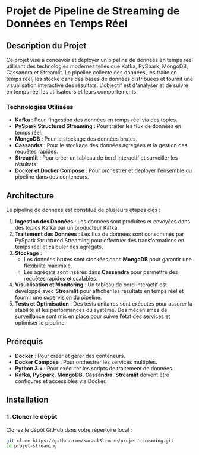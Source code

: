 # Projet de Pipeline de Streaming de Données en Temps Réel

## Description du Projet

Ce projet vise à concevoir et déployer un pipeline de données en temps réel utilisant des technologies modernes telles que Kafka, PySpark, MongoDB, Cassandra et Streamlit. Le pipeline collecte des données, les traite en temps réel, les stocke dans des bases de données distribuées et fournit une visualisation interactive des résultats. L'objectif est d'analyser et de suivre en temps réel les utilisateurs et leurs comportements.

### Technologies Utilisées

- **Kafka** : Pour l'ingestion des données en temps réel via des topics.
- **PySpark Structured Streaming** : Pour traiter les flux de données en temps réel.
- **MongoDB** : Pour le stockage des données brutes.
- **Cassandra** : Pour le stockage des données agrégées et la gestion des requêtes rapides.
- **Streamlit** : Pour créer un tableau de bord interactif et surveiller les résultats.
- **Docker et Docker Compose** : Pour orchestrer et déployer l'ensemble du pipeline dans des conteneurs.

## Architecture

Le pipeline de données est constitué de plusieurs étapes clés :

1. **Ingestion des Données** : Les données sont produites et envoyées dans des topics Kafka par un producteur Kafka.
2. **Traitement des Données** : Les flux de données sont consommés par PySpark Structured Streaming pour effectuer des transformations en temps réel et calculer des agrégats.
3. **Stockage** :
   - Les données brutes sont stockées dans **MongoDB** pour garantir une flexibilité maximale.
   - Les agrégats sont insérés dans **Cassandra** pour permettre des requêtes rapides et scalables.
4. **Visualisation et Monitoring** : Un tableau de bord interactif est développé avec **Streamlit** pour afficher les résultats en temps réel et fournir une supervision du pipeline.
5. **Tests et Optimisation** : Des tests unitaires sont exécutés pour assurer la stabilité et les performances du système. Des mécanismes de surveillance sont mis en place pour suivre l’état des services et optimiser le pipeline.

## Prérequis

- **Docker** : Pour créer et gérer des conteneurs.
- **Docker Compose** : Pour orchestrer les services multiples.
- **Python 3.x** : Pour exécuter les scripts de traitement de données.
- **Kafka**, **PySpark**, **MongoDB**, **Cassandra**, **Streamlit** doivent être configurés et accessibles via Docker.

## Installation

### 1. Cloner le dépôt

Clonez le dépôt GitHub dans votre répertoire local :

```bash
git clone https://github.com/karzalSlimane/projet-streaming.git
cd projet-streaming
